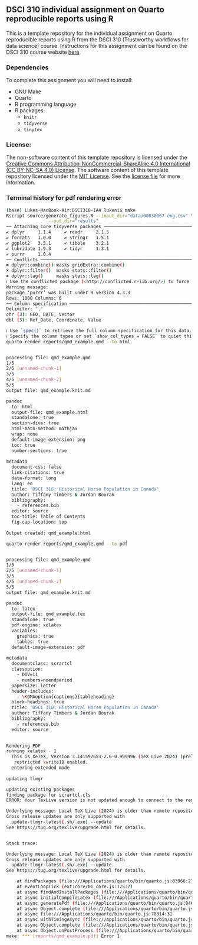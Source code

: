 ## DSCI 310 individual assignment on Quarto reproducible reports using R

This is a template repository 
for the individual assignment on Quarto reproducible reports using R
from the DSCI 310 (Trustworthy workflows for data science) course.
Instructions for this assignment can be found on the DSCI 310 course website 
[here](https://ubc-dsci.github.io/dsci-310-student/individual_assignment4).

### Dependencies

To complete this assignment you will need to install:
- GNU Make
- Quarto
- R programming language
- R packages:
  - `knitr`
  - `tidyverse`
  - `tinytex`

### License:
The non-software content of this template repository is licensed under the 
[Creative Commons Attribution-NonCommercial-ShareAlike 4.0 International (CC BY-NC-SA 4.0) License](https://creativecommons.org/licenses/by-nc-sa/4.0/). 
The software content of this template repository licensed under the [MIT License](https://spdx.org/licenses/MIT.html). See the [license file](LICENSE.md) for more information.

### Terminal history for pdf rendering error
```bash
(base) Lukes-MacBook-Air:DSCI310-IA4 lukeni$ make
Rscript source/generate_figures.R --input_dir="data/00030067-eng.csv" \
                --out_dir="results"
── Attaching core tidyverse packages ────────────────────────────────────────────────────────────────────────────────────────────────────────────────────────────────────────── tidyverse 2.0.0 ──
✔ dplyr     1.1.4     ✔ readr     2.1.5
✔ forcats   1.0.0     ✔ stringr   1.5.1
✔ ggplot2   3.5.1     ✔ tibble    3.2.1
✔ lubridate 1.9.3     ✔ tidyr     1.3.1
✔ purrr     1.0.4     
── Conflicts ──────────────────────────────────────────────────────────────────────────────────────────────────────────────────────────────────────────────────────────── tidyverse_conflicts() ──
✖ dplyr::combine() masks gridExtra::combine()
✖ dplyr::filter()  masks stats::filter()
✖ dplyr::lag()     masks stats::lag()
ℹ Use the conflicted package (<http://conflicted.r-lib.org/>) to force all conflicts to become errors
Warning message:
package ‘purrr’ was built under R version 4.3.3 
Rows: 1000 Columns: 6
── Column specification ──────────────────────────────────────────────────────────────────────────────────────────────────────────────────────────────────────────────────────────────────────────
Delimiter: ","
chr (3): GEO, DATE, Vector
dbl (3): Ref_Date, Coordinate, Value

ℹ Use `spec()` to retrieve the full column specification for this data.
ℹ Specify the column types or set `show_col_types = FALSE` to quiet this message.
quarto render reports/qmd_example.qmd --to html


processing file: qmd_example.qmd
1/5                  
2/5 [unnamed-chunk-1]
3/5                  
4/5 [unnamed-chunk-2]
5/5                  
output file: qmd_example.knit.md

pandoc 
  to: html
  output-file: qmd_example.html
  standalone: true
  section-divs: true
  html-math-method: mathjax
  wrap: none
  default-image-extension: png
  toc: true
  number-sections: true
  
metadata
  document-css: false
  link-citations: true
  date-format: long
  lang: en
  title: 'DSCI 310: Historical Horse Population in Canada'
  author: Tiffany Timbers & Jordan Bourak
  bibliography:
    - references.bib
  editor: source
  toc-title: Table of Contents
  fig-cap-location: top
  
Output created: qmd_example.html

quarto render reports/qmd_example.qmd --to pdf


processing file: qmd_example.qmd
1/5                  
2/5 [unnamed-chunk-1]
3/5                  
4/5 [unnamed-chunk-2]
5/5                  
output file: qmd_example.knit.md

pandoc 
  to: latex
  output-file: qmd_example.tex
  standalone: true
  pdf-engine: xelatex
  variables:
    graphics: true
    tables: true
  default-image-extension: pdf
  
metadata
  documentclass: scrartcl
  classoption:
    - DIV=11
    - numbers=noendperiod
  papersize: letter
  header-includes:
    - \KOMAoption{captions}{tableheading}
  block-headings: true
  title: 'DSCI 310: Historical Horse Population in Canada'
  author: Tiffany Timbers & Jordan Bourak
  bibliography:
    - references.bib
  editor: source
  

Rendering PDF
running xelatex - 1
  This is XeTeX, Version 3.141592653-2.6-0.999996 (TeX Live 2024) (preloaded format=xelatex)
   restricted \write18 enabled.
  entering extended mode
  
updating tlmgr

updating existing packages
finding package for scrartcl.cls
ERROR: Your TexLive version is not updated enough to connect to the remote repository and download packages. Please update your installation of TexLive or TinyTex.

Underlying message: Local TeX Live (2024) is older than remote repository (2025).
Cross release updates are only supported with
  update-tlmgr-latest(.sh/.exe) --update
See https://tug.org/texlive/upgrade.html for details.


Stack trace:

Underlying message: Local TeX Live (2024) is older than remote repository (2025).
Cross release updates are only supported with
  update-tlmgr-latest(.sh/.exe) --update
See https://tug.org/texlive/upgrade.html for details.

    at findPackages (file:///Applications/quarto/bin/quarto.js:83966:27)
    at eventLoopTick (ext:core/01_core.js:175:7)
    at async findAndInstallPackages (file:///Applications/quarto/bin/quarto.js:84812:30)
    at async initialCompileLatex (file:///Applications/quarto/bin/quarto.js:84704:39)
    at async generatePdf (file:///Applications/quarto/bin/quarto.js:84647:22)
    at async Object.complete (file:///Applications/quarto/bin/quarto.js:84929:27)
    at async file:///Applications/quarto/bin/quarto.js:78314:31
    at async withTimingAsync (file:///Applications/quarto/bin/quarto.js:16879:25)
    at async Object.complete (file:///Applications/quarto/bin/quarto.js:78307:13)
    at async Object.onPostProcess (file:///Applications/quarto/bin/quarto.js:85808:36)
make: *** [reports/qmd_example.pdf] Error 1
```

